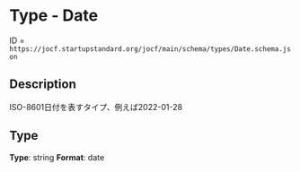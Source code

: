 # Type - Date

ID = `https://jocf.startupstandard.org/jocf/main/schema/types/Date.schema.json`

## Description
ISO-8601日付を表すタイプ、例えば2022-01-28

## Type
**Type**: string
**Format**: date

